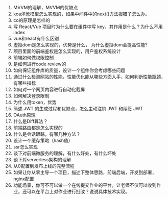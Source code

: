 1. MVVM的理解，MVVM的优缺点
3. koa洋葱模型怎么实现的，如果中间件中的next()方法报错了怎么办。
5. co的原理是怎样的
6. 写 React/Vue 项目时为什么要在组件中写 key，其作用是什么？为什么不用index
7. vue和react有什么区别
8. 虚拟dom是怎么实现的，优势是什么， 为什么虚拟dom会提高性能?
9. 项目里面的前端鉴权是怎么实现的，用户鉴权系统设计
9. 前端如何做权限控制
11. 是如何进行code review的
12. 如何保证组件库的质量，设计一个组件你会考虑哪些问题
13. 通过什么检测网站的性能，性能优化能从哪些方面入手，如何判断性能瓶颈，有哪些指标
14. 如何对一个网页内容进行自动化截屏
13. 如何解决登录限制
14. 为什么用token，优势
15. 简述 JWT 的生成过程和优缺点，怎么主动注销 JWT 和续签 JWT
16. OAuth原理
17. 什么是Diff算法？
18. 前端路由都是怎么实现的
19. 什么是会话跟踪，有哪几种方法？
20. 设计一个缓存策略（hash值）
21. ssr怎么实现
22. 谈下对前端微服务的理解，有什么好处，有什么坏处
23. 谈下对serverless架构的理解
24. 从0配置到发布上线的完整流程
25. 如果让你从零主导一个项目，描述下整体思路，前端后端，开发到部署，nginx配置
26. 功能场景，你可不可以做一个在线提交作业的平台，让老师不仅可以收到作业，还可以在平台上对作业进行批改？说说具体技术实现。

